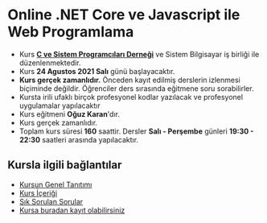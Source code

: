# Online .NET Core ve Javascript ile Web Programlama

+ Kurs [__C ve Sistem Programcıları Derneği__](http://www.csystem.org/) ve Sistem Bilgisayar iş birliği ile düzenlenmektedir.
+ Kurs __24 Agustos 2021 Salı__ günü başlayacaktır.
+ __Kurs gerçek zamanlıdır.__ Önceden kayıt edilmiş derslerin izlenmesi biçiminde değildir. Öğrenciler ders sırasında eğitmene soru sorabilirler.
+ Kursta irili ufaklı birçok profesyonel kodlar yazılacak ve profesyonel uygulamalar yapılacaktır
+ Kurs eğitmeni __Oğuz Karan__'dır.
+ Kurs gerçek zamanlıdır.
+ Toplam kurs süresi __160__ saattir. Dersler __Salı - Perşembe__ günleri __19:30 - 22:30__ saatleri arasında yapılacaktır.

## Kursla ilgili bağlantılar
+ [Kursun Genel Tanıtımı](https://github.com/CSD-1993/Online-.NET-Core-ve-Javascript-ile-Web-Programlama-Kursu-24-Agustos-2021/blob/main/kurs-tanitimi.md)
+ [Kurs İçeriği](https://github.com/CSD-1993/Online-.NET-Core-ve-Javascript-ile-Web-Programlama-Kursu-24-Agustos-2021/blob/main/kurs-icerigi.md)
+ [Sık Sorulan Sorular](https://github.com/CSD-1993/Online-.NET-Core-ve-Javascript-ile-Web-Programlama-Kursu-24-Agustos-2021/blob/main/sss.md)
+ [Kursa buradan kayıt olabilirsiniz](https://us02web.zoom.us/meeting/register/tZclcuGvrzosHNJilwpJ2v_8yWJqYW-1Rufn) 
